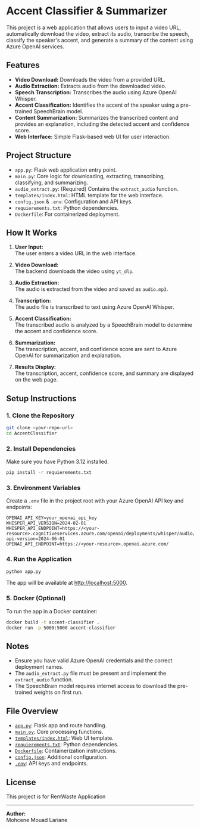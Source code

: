 # Accent Classifier & Summarizer

This project is a web application that allows users to input a video URL, automatically download the video, extract its audio, transcribe the speech, classify the speaker's accent, and generate a summary of the content using Azure OpenAI services.

## Features

- **Video Download:** Downloads the video from a provided URL.
- **Audio Extraction:** Extracts audio from the downloaded video.
- **Speech Transcription:** Transcribes the audio using Azure OpenAI Whisper.
- **Accent Classification:** Identifies the accent of the speaker using a pre-trained SpeechBrain model.
- **Content Summarization:** Summarizes the transcribed content and provides an explanation, including the detected accent and confidence score.
- **Web Interface:** Simple Flask-based web UI for user interaction.

## Project Structure

- `app.py`: Flask web application entry point.
- `main.py`: Core logic for downloading, extracting, transcribing, classifying, and summarizing.
- `audio_extract.py`: (Required) Contains the `extract_audio` function.
- `templates/index.html`: HTML template for the web interface.
- `config.json` & `.env`: Configuration and API keys.
- `requierements.txt`: Python dependencies.
- `Dockerfile`: For containerized deployment.

## How It Works

1. **User Input:**  
   The user enters a video URL in the web interface.

2. **Video Download:**  
   The backend downloads the video using `yt_dlp`.

3. **Audio Extraction:**  
   The audio is extracted from the video and saved as `audio.mp3`.

4. **Transcription:**  
   The audio file is transcribed to text using Azure OpenAI Whisper.

5. **Accent Classification:**  
   The transcribed audio is analyzed by a SpeechBrain model to determine the accent and confidence score.

6. **Summarization:**  
   The transcription, accent, and confidence score are sent to Azure OpenAI for summarization and explanation.

7. **Results Display:**  
   The transcription, accent, confidence score, and summary are displayed on the web page.

## Setup Instructions

### 1. Clone the Repository

```sh
git clone <your-repo-url>
cd AccentClassifier
```

### 2. Install Dependencies

Make sure you have Python 3.12 installed.

```sh
pip install -r requierements.txt
```

### 3. Environment Variables

Create a `.env` file in the project root with your Azure OpenAI API key and endpoints:

```
OPENAI_API_KEY=your_openai_api_key
WHISPER_API_VERSION=2024-02-01
WHISPER_API_ENDPOINT=https://<your-resource>.cognitiveservices.azure.com/openai/deployments/whisper/audio/translations?api-version=2024-06-01
OPENAI_API_ENDPOINT=https://<your-resource>.openai.azure.com/
```

### 4. Run the Application

```sh
python app.py
```

The app will be available at [http://localhost:5000](http://localhost:5000).

### 5. Docker (Optional)

To run the app in a Docker container:

```sh
docker build -t accent-classifier .
docker run -p 5000:5000 accent-classifier
```

## Notes

- Ensure you have valid Azure OpenAI credentials and the correct deployment names.
- The `audio_extract.py` file must be present and implement the `extract_audio` function.
- The SpeechBrain model requires internet access to download the pre-trained weights on first run.

## File Overview

- [`app.py`](app.py): Flask app and route handling.
- [`main.py`](main.py): Core processing functions.
- [`templates/index.html`](templates/index.html): Web UI template.
- [`requierements.txt`](requierements.txt): Python dependencies.
- [`Dockerfile`](Dockerfile): Containerization instructions.
- [`config.json`](config.json): Additional configuration.
- [`.env`](.env): API keys and endpoints.

## License

This project is for RemWaste Application

---

**Author:**  
Mohcene Mouad Lariane
